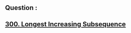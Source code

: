 ## Question : 
<h2> <a href="https://leetcode.com/problems/longest-increasing-subsequence/">300. Longest Increasing Subsequence</a>
